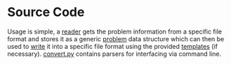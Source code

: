 # Source Code

Usage is simple, a [reader](readers.py) gets the problem information from a specific file format and stores it as a generic [problem](problem.py) data structure which can then be used to [write](writers.py) it into a specific file format using the provided [templates](templates) (if necessary). [convert.py](convert.py) contains parsers for interfacing via command line.
